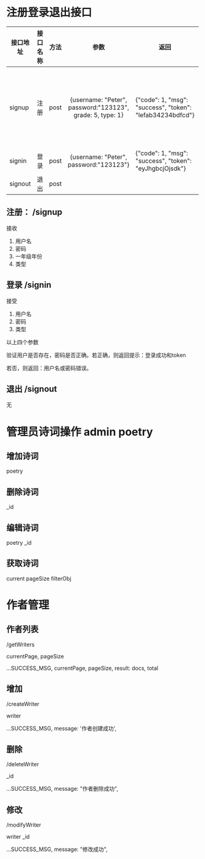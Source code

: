 

# 注册登录退出接口

| 接口地址 | 接口名称 | 方法 |                           参数                            | 返回                                                      | 备注                                |
| -------- | -------- | ---- | :-------------------------------------------------------: | --------------------------------------------------------- | ----------------------------------- |
| signup   | 注册     | post | {username: "Peter", password:"123123", grade: 5, type: 1} | {"code": 1, "msg": "success", "token": "lefab34234bdfcd"} | type 为0表示管理员、type为1表示学生 |
| signin   | 登录     | post |          {username: "Peter", password:"123123"}           | {"code": 1, "msg": "success", "token": "eyJhgbcjOjsdk"}   |                                     |
| signout  | 退出     | post |                                                           |                                                           |                                     |



##  注册： /signup

接收
1. 用户名
2. 密码
3. 一年级年份
4. 类型



## 登录  /signin
接受
1. 用户名
2. 密码
3. 类型

以上四个参数

验证用户是否存在，密码是否正确。若正确，则返回提示：登录成功和token 

若否，则返回：用户名或密码错误。

## 退出  /signout
无


# 管理员诗词操作 admin poetry

## 增加诗词
poetry


## 删除诗词
_id


## 编辑诗词
poetry
    _id


## 获取诗词
current
pageSize
filterObj

# 作者管理


## 作者列表
/getWriters

currentPage, pageSize

...SUCCESS_MSG,
currentPage,
pageSize,
result: docs,
total
## 增加 
/createWriter

writer

...SUCCESS_MSG,
message: '作者创建成功',



## 删除
/deleteWriter

_id

...SUCCESS_MSG,
message: "作者删除成功",

## 修改
/modifyWriter

writer
    _id

...SUCCESS_MSG,
message: "修改成功",
